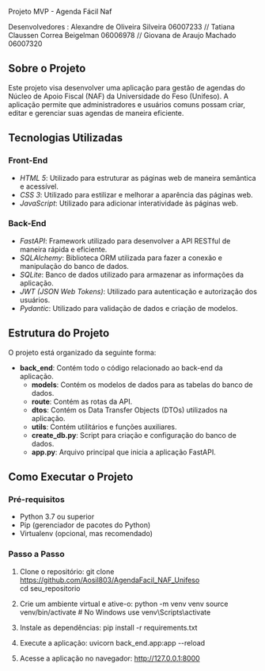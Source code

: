 Projeto MVP - Agenda Fácil Naf

Desenvolvedores : Alexandre de Oliveira Silveira 06007233 // Tatiana Claussen Correa Beigelman 06006978 // Giovana de Araujo Machado 06007320
                  
## Sobre o Projeto

Este projeto visa desenvolver uma aplicação para gestão de agendas do Núcleo de Apoio Fiscal (NAF) da Universidade do Feso (Unifeso). A aplicação permite que administradores e usuários comuns possam criar, editar e gerenciar suas agendas de maneira eficiente.

## Tecnologias Utilizadas

### Front-End

- *HTML 5*: Utilizado para estruturar as páginas web de maneira semântica e acessível.
- *CSS 3*: Utilizado para estilizar e melhorar a aparência das páginas web.
- *JavaScript*: Utilizado para adicionar interatividade às páginas web.

### Back-End

- *FastAPI*: Framework utilizado para desenvolver a API RESTful de maneira rápida e eficiente.
- *SQLAlchemy*: Biblioteca ORM utilizada para fazer a conexão e manipulação do banco de dados.
- *SQLite*: Banco de dados utilizado para armazenar as informações da aplicação.
- *JWT (JSON Web Tokens)*: Utilizado para autenticação e autorização dos usuários.
- *Pydantic*: Utilizado para validação de dados e criação de modelos.

## Estrutura do Projeto

O projeto está organizado da seguinte forma:

- **back_end**: Contém todo o código relacionado ao back-end da aplicação.
  - **models**: Contém os modelos de dados para as tabelas do banco de dados.
  - **route**: Contém as rotas da API.
  - **dtos**: Contém os Data Transfer Objects (DTOs) utilizados na aplicação.
  - **utils**: Contém utilitários e funções auxiliares.
  - **create_db.py**: Script para criação e configuração do banco de dados.
  - **app.py**: Arquivo principal que inicia a aplicação FastAPI.

## Como Executar o Projeto

### Pré-requisitos

- Python 3.7 ou superior
- Pip (gerenciador de pacotes do Python)
- Virtualenv (opcional, mas recomendado)

### Passo a Passo

1. Clone o repositório:
   git clone https://github.com/Aosil803/AgendaFacil_NAF_Unifeso
   cd seu_repositorio
   
2. Crie um ambiente virtual e ative-o:
   python -m venv venv
   source venv/bin/activate  # No Windows use venv\Scripts\activate
   
3. Instale as dependências:
   pip install -r requirements.txt

4. Execute a aplicação:
   uvicorn back_end.app:app --reload

5. Acesse a aplicação no navegador:
   http://127.0.0.1:8000

